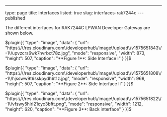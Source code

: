 ---
type: page
title: Interfaces
listed: true
slug: interfaces-rak7244c
---published

The different interfaces for RAK7244C LPWAN Developer Gateway are shown below.

$plugin[{
    "type": "image",
    "data": {
        "url": "https:\/\/res.cloudinary.com\/developerhub\/image\/upload\/v1575651843\/-1\/upvzcrs6wk7nvrbct78z.jpg",
        "mode": "responsive",
        "width": 873,
        "height": 507,
        "caption": "**Figure 1**: Side Interface I"
    }
}]$

$plugin[{
    "type": "image",
    "data": {
        "url": "https:\/\/res.cloudinary.com\/developerhub\/image\/upload\/v1575651808\/-1\/hjssww9t6sskpydh6t1z.jpg",
        "mode": "responsive",
        "width": 968,
        "height": 507,
        "caption": "**Figure 2**: Side Interface II"
    }
}]$

$plugin[{
    "type": "image",
    "data": {
        "url": "https:\/\/res.cloudinary.com\/developerhub\/image\/upload\/v1575651822\/-1\/vfswy5hirl21cyc3bftt.png",
        "mode": "responsive",
        "width": 1212,
        "height": 620,
        "caption": "**Figure 3**: Back interface"
    }
}]$

